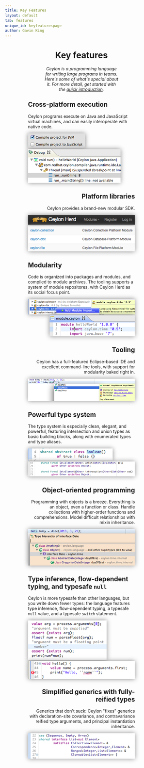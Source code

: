```yaml
---
title: Key Features
layout: default
tab: features
unique_id: keyfeaturespage
author: Gavin King
---
```

<h1 style="text-align:center">Key features</h1>
<div style="margin-left:15%;margin-right:15%;text-shadow: 0 -1px 1px #ffffff;padding-bottom:10px;">
<p style="margin-left:15%;margin-right:15%;text-align:center">
<em>Ceylon is a programming language for writing large programs in teams. 
Here's some of what's special about it. For more detail, get started with the
<a href="/documentation/current/introduction">quick introduction</a>.</em></p>

<div class="feature">
<h2>Cross-platform execution</h2>
<p>Ceylon programs execute on Java and JavaScript virtual machines, and can 
easily interoperate with native code.</p>
<div><img src="/images/features/javajs1.png" style="box-shadow: 0 0 15px #888;"/>
<img src="/images/features/javajs2.png" style="box-shadow: 0 0 15px #888;"/></div>
</div>

<div style="text-align:right" class="feature">
<h2>Platform libraries</h2>
<p>Ceylon provides a brand-new modular SDK.</p>
<div>
<img src="/images/features/herd.png" style="box-shadow: 0 0 15px #888;"/>
<img src="/images/features/sdk2.png" style="box-shadow: 0 0 15px #888;"/>
</div>
</div>

<div class="feature">
<h2>Modularity</h2>
<p>Code is organized into packages and modules, and compiled to module archives.
The tooling supports a system of module repositores, with Ceylon Herd as its
social focus point.</p>
<div>
<img src="/images/features/modularity2.png" style="box-shadow: 0 0 15px #888;"/>
</div>
<div style="text-align:right">
<img src="/images/features/modularity.png" style="box-shadow: 0 0 15px #888;"/>
</div>
</div>

<div style="text-align:right" class="feature">
<h2>Tooling</h2>
<p>Ceylon has a full-featured Eclipse-based IDE and excellent command-line tools, 
with support for modularity baked right in.</p>
<div><img src="/images/features/tools1.png" style="box-shadow: 0 0 15px #888;"/></div>
</div>

<div class="feature">
<h2>Powerful type system</h2>
<p>The type system is especially clean, elegant, and powerful, featuring intersection 
and union types as basic building blocks, along with enumerated types and type aliases.</p>
<div>
<img src="/images/features/enumerated.png" style="box-shadow: 0 0 15px #888;"/>
</div>
<div>
<img src="/images/features/unionintersection.png" style="box-shadow: 0 0 15px #888;"/>
</div>
</div>

<div style="text-align:right" class="feature">
<h2>Object-oriented programming</h2>
<p>Programming with objects is a breeze. Everything is an object, even a function or 
class. Handle collections with higher-order functions and comprehensions. Model difficult 
relationships with mixin inheritance.</p>
<div><img src="/images/features/heirarchy.png" style="box-shadow: 0 0 15px #888;"/></div>
</div>

<div class="feature">
<h2>Type inference, flow-dependent typing, and typesafe <code>null</code></h2>
<p>Ceylon is more typesafe than other languages, but you write down fewer types: the 
language features type inference, flow-dependent typing, a typesafe <code>null</code>
value, and a typesafe <code>switch</code> statement.</p>
<div>
<img src="/images/features/flowtyping.png" style="box-shadow: 0 0 15px #888;"/>
<img src="/images/features/null.png" style="vertical-align:top;box-shadow: 0 0 15px #888;"/>
</div>
</div>

<div style="text-align:right" class="feature">
<h2>Simplified generics with fully-reified types</h2>
<p>Generics that don't suck: Ceylon "fixes" generics with declaration-site covariance, 
and contravariance reified type arguments, and principal instantiation inheritance.</p>
<img src="/images/features/generics.png" style="vertical-align:top;box-shadow: 0 0 15px #888;"/>
</div>

<!-- TODO: typesafe metamodel -->

<!-- TODO: named args + tree structures -->

</div>
